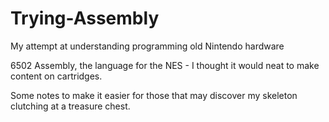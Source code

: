 # Trying-Assembly
My attempt at understanding programming old Nintendo hardware

6502 Assembly, the language for the NES - I thought it would neat to make content on cartridges.

Some notes to make it easier for those that may discover my skeleton clutching at a treasure chest.
